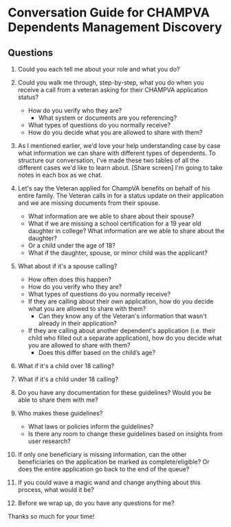 # Conversation Guide for CHAMPVA Dependents Management Discovery


## Questions

1. Could you each tell me about your role and what you do?   

2. Could you walk me through, step-by-step, what you do when you receive a call from a veteran asking for their CHAMPVA application status?
    - How do you verify who they are?
      - What system or documents are you referencing?
    - What types of questions do you normally receive?
    - How do you decide what you are allowed to share with them?
  
3. As I mentioned earlier, we'd love your help understanding case by case what information we can share with different types of dependents. To structure our conversation, I've made these two tables of all the different cases we'd like to learn about. [Share screen] I'm going to take notes in each box as we chat.
  
4. Let's say the Veteran applied for ChampVA benefits on behalf of his entire family. The Veteran calls in for a status update on their application and we are missing documents from their spouse.
      - What information are we able to share about their spouse?
      - What if we are missing a school certification for a 19 year old daughter in college? What information are we able to share about the daughter?
      - Or a child under the age of 18?
      - What if the daughter, spouse, or minor child was the applicant?   

5. What about if it's a spouse calling?
    - How often does this happen?
    - How do you verify who they are?
    - What types of questions do you normally receive?
    - If they are calling about their own application, how do you decide what you are allowed to share with them?
      - Can they know any of the Veteran's information that wasn't already in their application?
    - If they are calling about another dependent's application (i.e. their child who filled out a separate application), how do you decide what you are allowed to share with them?
      - Does this differ based on the child’s age?

6. What if it's a child over 18 calling?

7. What if it's a child under 18 calling?

8. Do you have any documentation for these guidelines? Would you be able to share them with me?
  
9. Who makes these guidelines?
    - What laws or policies inform the guidelines?
    - Is there any room to change these guidelines based on insights from user research?
  
10. If only one beneficiary is missing information, can the other beneficiaries on the application be marked as complete/eligible? Or does the entire application go back to the end of the queue? 

11. If you could wave a magic wand and change anything about this process, what would it be?

12. Before we wrap up, do you have any questions for me? 

Thanks so much for your time! 
